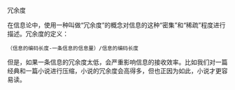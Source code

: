 冗余度

在信息论中，使用一种叫做“冗余度”的概念对信息的这种“密集”和“稀疏”程度进行描述。冗余度的定义：

`（信息的编码长度-一条信息的信息量）/信息的编码长度`

但是，如果一条信息的冗余度太低，会严重影响信息的接收效率。比如我们对一篇经典和一篇小说进行压缩，小说的冗余度会高得多，但也正因为如此，小说才更容易读。



